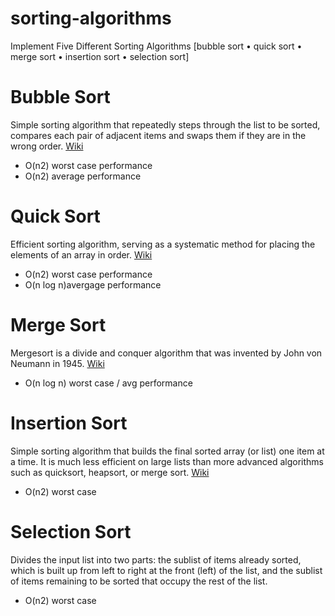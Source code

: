 # sorting-algorithms

Implement Five Different Sorting Algorithms [bubble sort • quick sort • merge sort • insertion sort • selection sort]

# Bubble Sort

Simple sorting algorithm that repeatedly steps through the list to be sorted, compares each pair of adjacent items and swaps them if they are in the wrong order. [Wiki](https://en.wikipedia.org/wiki/Bubble_sort)

- O(n2) worst case performance
- O(n2) average performance

# Quick Sort

Efficient sorting algorithm, serving as a systematic method for placing the elements of an array in order. [Wiki](https://en.wikipedia.org/wiki/Quicksort)

- O(n2) worst case performance
- O(n log n)avergage performance

# Merge Sort

Mergesort is a divide and conquer algorithm that was invented by John von Neumann in 1945. [Wiki](https://en.wikipedia.org/wiki/Merge_sort)

- O(n log n) worst case / avg performance

# Insertion Sort

 Simple sorting algorithm that builds the final sorted array (or list) one item at a time. It is much less efficient on large lists than more advanced algorithms such as quicksort, heapsort, or merge sort. [Wiki](https://en.wikipedia.org/wiki/Insertion_sort)

 - O(n2) worst case

 # Selection Sort

 Divides the input list into two parts: the sublist of items already sorted, which is built up from left to right at the front (left) of the list, and the sublist of items remaining to be sorted that occupy the rest of the list.

 - O(n2) worst case
